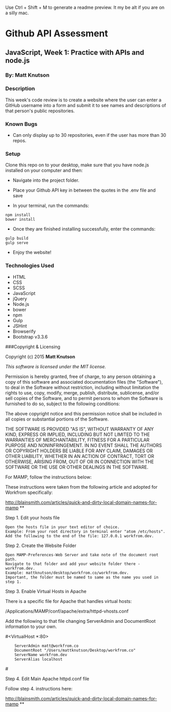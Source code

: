 Use Ctrl + Shift + M to generate a readme preview. It my be alt if you are on a silly mac.

# Github API Assessment

## JavaScript, Week 1: Practice with APIs and node.js

### By: Matt Knutson

### Description

This week's code review is to create a website where the user can enter a GitHub username into a form and submit it to see names and descriptions of that person's public repositories.

### Known Bugs

* Can only display up to 30 repositories, even if the user has more than 30 repos.

### Setup

Clone this repo on to your desktop, make sure that you have node.js installed on your computer and then:
* Navigate into the project folder.
* Place your Github API key in between the quotes in the .env file and save

* In your terminal, run the commands:
```shell
npm install
bower install
```
* Once they are finished installing successfully, enter the commands:
```shell
gulp build
gulp serve
```
* Enjoy the website!

### Technologies Used
* HTML
* CSS
* SCSS
* JavaScript
* jQuery
* Node.js
* bower
* npm
* Gulp
* JSHint
* Browserify
* Bootstrap v3.3.6

###Copyright & Licensing

Copyright (c) 2015 **Matt Knutson**

*This software is licensed under the MIT license.*

Permission is hereby granted, free of charge, to any person obtaining a copy
of this software and associated documentation files (the "Software"), to deal
in the Software without restriction, including without limitation the rights
to use, copy, modify, merge, publish, distribute, sublicense, and/or sell
copies of the Software, and to permit persons to whom the Software is
furnished to do so, subject to the following conditions:

The above copyright notice and this permission notice shall be included in
all copies or substantial portions of the Software.

THE SOFTWARE IS PROVIDED "AS IS", WITHOUT WARRANTY OF ANY KIND, EXPRESS OR
IMPLIED, INCLUDING BUT NOT LIMITED TO THE WARRANTIES OF MERCHANTABILITY,
FITNESS FOR A PARTICULAR PURPOSE AND NONINFRINGEMENT. IN NO EVENT SHALL THE
AUTHORS OR COPYRIGHT HOLDERS BE LIABLE FOR ANY CLAIM, DAMAGES OR OTHER
LIABILITY, WHETHER IN AN ACTION OF CONTRACT, TORT OR OTHERWISE, ARISING FROM,
OUT OF OR IN CONNECTION WITH THE SOFTWARE OR THE USE OR OTHER DEALINGS IN
THE SOFTWARE.

For MAMP, follow the instructions below: 

These instructions were taken from the following article and adopted for Workfrom specifically:

http://blainsmith.com/articles/quick-and-dirty-local-domain-names-for-mamp ** 

Step 1. Edit your hosts file
```
Open the hosts file in your text editor of choice. 
Example: From your root directory in terminal enter "atom /etc/hosts".
Add the following to the end of the file: 127.0.0.1 workfrom.dev.
```

Step 2. Create the Website Folder
```
Open MAMP-Preferences-Web Server and take note of the document root path.
Navigate to that folder and add your website folder there - workfrom.dev.
Example: mattknutson/desktop/workfrom.co/workfrom.dev.
Important, the folder must be named to same as the name you used in step 1.
```
Step 3. Enable Virtual Hosts in Apache

There is a specific file for Apache that handles virtual hosts:

/Applications/MAMP/conf/apache/extra/httpd-vhosts.conf

Add the following to that file changing ServerAdmin and DocumentRoot information to your own.

#<VirtualHost *:80>

		ServerAdmin matt@workfrom.co
		DocumentRoot "/Users/mattknutson/Desktop/workfrom.co"
		ServerName workfrom.dev
		ServerAlias localhost

#</VirtualHost>


Step 4. Edit Main Apache httpd.conf file

Follow step 4. instructions here:

http://blainsmith.com/articles/quick-and-dirty-local-domain-names-for-mamp ** 
